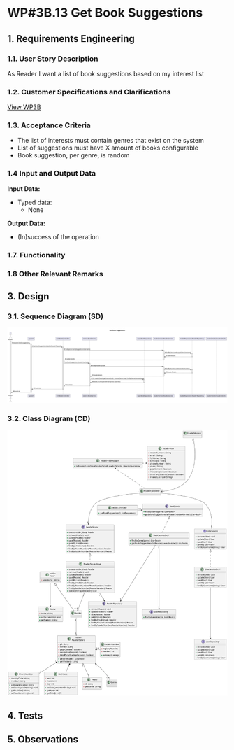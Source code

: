 # WP#3B.13 Get Book Suggestions
## 1. Requirements Engineering
### 1.1. User Story Description

As Reader I want a list of book suggestions based on my interest list

### 1.2. Customer Specifications and Clarifications

[View WP3B](../WP3B-Readers.md)

### 1.3. Acceptance Criteria
- The list of interests must contain genres that exist on the system
- List of suggestions must have X amount of books configurable
- Book suggestion, per genre, is random

### 1.4 Input and Output Data

**Input Data:**

* Typed data:
    * None

**Output Data:**

* (In)success of the operation

### 1.7. Functionality
### 1.8 Other Relevant Remarks
## 3. Design
### 3.1. Sequence Diagram (SD)

![SD](SD.svg)
### 3.2. Class Diagram (CD)

![CD](../WP3B-Readers-CD.svg)

## 4. Tests
## 5. Observations
